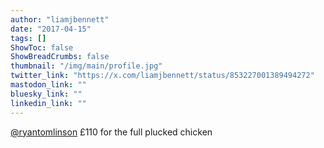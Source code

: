 ```yaml
---
author: "liamjbennett"
date: "2017-04-15"
tags: []
ShowToc: false
ShowBreadCrumbs: false
thumbnail: "/img/main/profile.jpg"
twitter_link: "https://x.com/liamjbennett/status/853227001389494272"
mastodon_link: ""
bluesky_link: ""
linkedin_link: ""
---
```


[@ryantomlinson](https://x.com/ryantomlinson) £110 for the full plucked chicken

